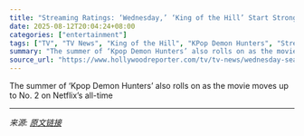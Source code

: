 ```yaml
---
title: "Streaming Ratings: ‘Wednesday,’ ‘King of the Hill’ Start Strong at Netflix and Hulu"
date: 2025-08-12T20:04:24+08:00
categories: ["entertainment"]
tags: ["TV", "TV News", "King of the Hill", "KPop Demon Hunters", "Streaming Ratings", "TV Ratings", "Wednesday"]
summary: "The summer of ‘Kpop Demon Hunters’ also rolls on as the movie moves up to No. 2 on Netflix’s all-time"
source_url: "https://www.hollywoodreporter.com/tv/tv-news/wednesday-season-2-ratings-opening-week-netflix-1236342536/"
---
```


The summer of ‘Kpop Demon Hunters’ also rolls on as the movie moves up to No. 2 on Netflix’s all-time

---

*来源: [原文链接](https://www.hollywoodreporter.com/tv/tv-news/wednesday-season-2-ratings-opening-week-netflix-1236342536/)*
